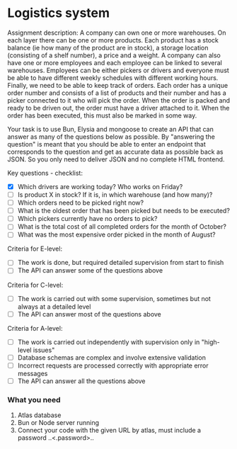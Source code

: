 # Logistics system

Assignment description:
A company can own one or more warehouses. On each layer there can be one or more products. Each product has a stock balance (ie how many of the product are in stock), a storage location (consisting of a shelf number), a price and a weight.
A company can also have one or more employees and each employee can be linked to several warehouses. Employees can be either pickers or drivers and everyone must be able to have different weekly schedules with different working hours.
Finally, we need to be able to keep track of orders. Each order has a unique order number and consists of a list of products and their number and has a picker connected to it who will pick the order. When the order is packed and ready to be driven out, the order must have a driver attached to it. When the order has been executed, this must also be marked in some way.

Your task is to use Bun, Elysia and mongoose to create an API that can answer as many of the questions below as possible. By "answering the question" is meant that you should be able to enter an endpoint that corresponds to the question and get as accurate data as possible back as JSON. So you only need to deliver JSON and no complete HTML frontend.

Key questions - checklist:
- [x] Which drivers are working today? Who works on Friday?
- [ ] Is product X in stock? If it is, in which warehouse (and how many)?
- [ ] Which orders need to be picked right now?
- [ ] What is the oldest order that has been picked but needs to be executed?
- [ ] Which pickers currently have no orders to pick?
- [ ] What is the total cost of all completed orders for the month of October?
- [ ] What was the most expensive order picked in the month of August?

Criteria for E-level:
- [ ] The work is done, but required detailed supervision from start to finish
- [ ] The API can answer some of the questions above

Criteria for C-level:
- [ ] The work is carried out with some supervision, sometimes but not always at a detailed level
- [ ] The API can answer most of the questions above

Criteria for A-level:
- [ ] The work is carried out independently with supervision only in "high-level issues"
- [ ] Database schemas are complex and involve extensive validation
- [ ] Incorrect requests are processed correctly with appropriate error messages
- [ ] The API can answer all the questions above

### What you need
1. Atlas database
2. Bun or Node server running
3. Connect your code with the given URL by atlas, must include a password ..<.password>..